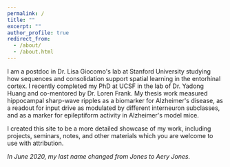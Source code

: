```yaml
---
permalink: /
title: ""
excerpt: ""
author_profile: true
redirect_from: 
  - /about/
  - /about.html
---
```


I am a postdoc in Dr. Lisa Giocomo's lab at Stanford University studying how sequences and consolidation support spatial learning in the entorhinal cortex. I recently completed my PhD at UCSF in the lab of Dr. Yadong Huang and co-mentored by Dr. Loren Frank. My thesis work measured hippocampal sharp-wave ripples as a biomarker for Alzheimer's disease, as a readout for input drive as modulated by different interneuron subclasses, and as a marker for epileptiform activity in Alzheimer's model mice.


I created this site to be a more detailed showcase of my work, including projects, seminars, notes, and other materials which you are welcome to use with attribution.

_In June 2020, my last name changed from Jones to Aery Jones._
